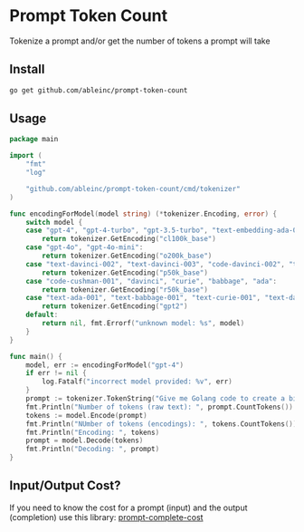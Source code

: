 # Prompt Token Count

Tokenize a prompt and/or get the number of tokens a prompt will take

## Install

```bash
go get github.com/ableinc/prompt-token-count
```

## Usage

```go
package main

import (
	"fmt"
	"log"

	"github.com/ableinc/prompt-token-count/cmd/tokenizer"
)

func encodingForModel(model string) (*tokenizer.Encoding, error) {
	switch model {
	case "gpt-4", "gpt-4-turbo", "gpt-3.5-turbo", "text-embedding-ada-002":
		return tokenizer.GetEncoding("cl100k_base")
	case "gpt-4o", "gpt-4o-mini":
		return tokenizer.GetEncoding("o200k_base")
	case "text-davinci-002", "text-davinci-003", "code-davinci-002", "text-davinci-edit-001":
		return tokenizer.GetEncoding("p50k_base")
	case "code-cushman-001", "davinci", "curie", "babbage", "ada":
		return tokenizer.GetEncoding("r50k_base")
	case "text-ada-001", "text-babbage-001", "text-curie-001", "text-davinci-001", "code-davinci-001":
		return tokenizer.GetEncoding("gpt2")
	default:
		return nil, fmt.Errorf("unknown model: %s", model)
	}
}

func main() {
	model, err := encodingForModel("gpt-4")
	if err != nil {
		log.Fatalf("incorrect model provided: %v", err)
	}
	prompt := tokenizer.TokenString("Give me Golang code to create a binary tree.")
	fmt.Println("Number of tokens (raw text): ", prompt.CountTokens())
	tokens := model.Encode(prompt)
	fmt.Println("NUmber of tokens (encodings): ", tokens.CountTokens())
	fmt.Println("Encoding: ", tokens)
	prompt = model.Decode(tokens)
	fmt.Println("Decoding: ", prompt)
}
```

## Input/Output Cost?

If you need to know the cost for a prompt (input) and the output (completion) use this library: [prompt-complete-cost](https://github.com/ableinc/prompt-complete-cost)